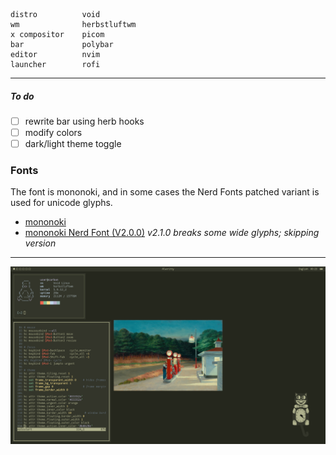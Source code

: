 ```
distro          void
wm              herbstluftwm
x compositor    picom
bar             polybar
editor          nvim
launcher        rofi
```

---

##### To do
- [ ] rewrite bar using herb hooks
- [ ] modify colors
- [ ] dark/light theme toggle

### Fonts
The font is mononoki, and in some cases the Nerd Fonts patched variant is used for unicode glyphs.
* [mononoki](https://madmalik.github.io/mononoki/)
* [mononoki Nerd Font (V2.0.0)](https://github.com/ryanoasis/nerd-fonts/releases/tag/v2.0.0)
        *v2.1.0 breaks some wide glyphs; skipping version*
---
![](ss.png)

